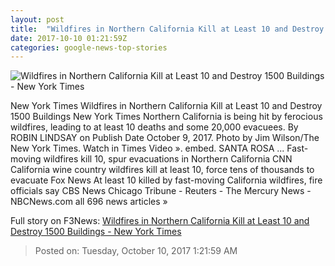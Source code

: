 ```yaml
---
layout: post
title:  "Wildfires in Northern California Kill at Least 10 and Destroy 1500 Buildings - New York Times"
date: 2017-10-10 01:21:59Z
categories: google-news-top-stories
---
```


![Wildfires in Northern California Kill at Least 10 and Destroy 1500 Buildings - New York Times](https://static01.nyt.com/images/2017/10/09/us/10xp-fires-slide-GSEJ/10xp-fires-slide-GSEJ-facebookJumbo.jpg)

New York Times Wildfires in Northern California Kill at Least 10 and Destroy 1500 Buildings New York Times Northern California is being hit by ferocious wildfires, leading to at least 10 deaths and some 20,000 evacuees. By ROBIN LINDSAY on Publish Date October 9, 2017. Photo by Jim Wilson/The New York Times. Watch in Times Video ». embed. SANTA ROSA ... Fast-moving wildfires kill 10, spur evacuations in Northern California CNN California wine country wildfires kill at least 10, force tens of thousands to evacuate Fox News At least 10 killed by fast-moving California wildfires, fire officials say CBS News Chicago Tribune - Reuters - The Mercury News - NBCNews.com all 696 news articles »


Full story on F3News: [Wildfires in Northern California Kill at Least 10 and Destroy 1500 Buildings - New York Times](http://www.f3nws.com/n/RHfnNB)

> Posted on: Tuesday, October 10, 2017 1:21:59 AM
